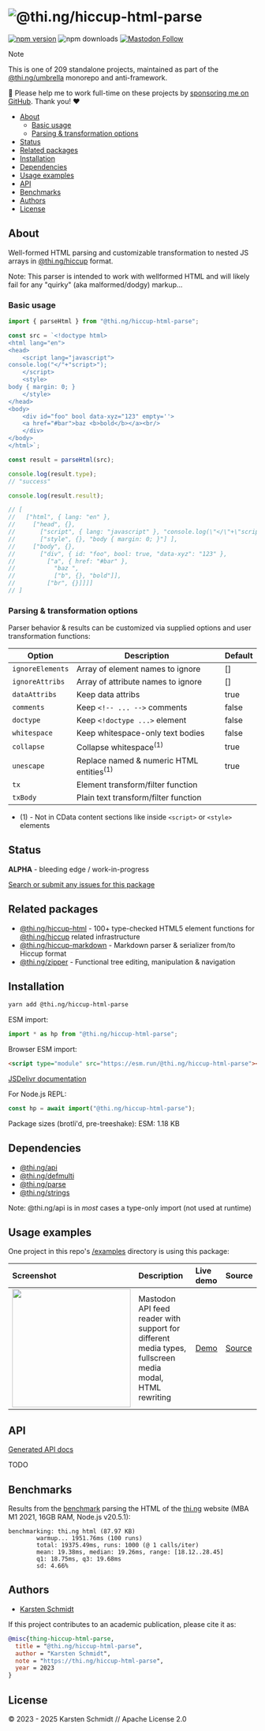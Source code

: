 <!-- This file is generated - DO NOT EDIT! -->
<!-- Please see: https://github.com/thi-ng/umbrella/blob/develop/CONTRIBUTING.md#changes-to-readme-files -->
# ![@thi.ng/hiccup-html-parse](https://raw.githubusercontent.com/thi-ng/umbrella/develop/assets/banners/thing-hiccup-html-parse.svg?b9c2a977)

[![npm version](https://img.shields.io/npm/v/@thi.ng/hiccup-html-parse.svg)](https://www.npmjs.com/package/@thi.ng/hiccup-html-parse)
![npm downloads](https://img.shields.io/npm/dm/@thi.ng/hiccup-html-parse.svg)
[![Mastodon Follow](https://img.shields.io/mastodon/follow/109331703950160316?domain=https%3A%2F%2Fmastodon.thi.ng&style=social)](https://mastodon.thi.ng/@toxi)

> [!NOTE]
> This is one of 209 standalone projects, maintained as part
> of the [@thi.ng/umbrella](https://github.com/thi-ng/umbrella/) monorepo
> and anti-framework.
>
> 🚀 Please help me to work full-time on these projects by [sponsoring me on
> GitHub](https://github.com/sponsors/postspectacular). Thank you! ❤️

- [About](#about)
  - [Basic usage](#basic-usage)
  - [Parsing & transformation options](#parsing--transformation-options)
- [Status](#status)
- [Related packages](#related-packages)
- [Installation](#installation)
- [Dependencies](#dependencies)
- [Usage examples](#usage-examples)
- [API](#api)
- [Benchmarks](#benchmarks)
- [Authors](#authors)
- [License](#license)

## About

Well-formed HTML parsing and customizable transformation to nested JS arrays in [@thi.ng/hiccup](https://github.com/thi-ng/umbrella/tree/develop/packages/hiccup) format.

Note: This parser is intended to work with wellformed HTML and will likely fail
for any "quirky" (aka malformed/dodgy) markup...

### Basic usage

```ts tangle:export/readme.ts
import { parseHtml } from "@thi.ng/hiccup-html-parse";

const src = `<!doctype html>
<html lang="en">
<head>
    <script lang="javascript">
console.log("</"+"script>");
    </script>
    <style>
body { margin: 0; }
    </style>
</head>
<body>
    <div id="foo" bool data-xyz="123" empty=''>
    <a href="#bar">baz <b>bold</b></a><br/>
    </div>
</body>
</html>`;

const result = parseHtml(src);

console.log(result.type);
// "success"

console.log(result.result);

// [
//   ["html", { lang: "en" },
//     ["head", {},
//       ["script", { lang: "javascript" }, "console.log(\"</\"+\"script>\");" ],
//       ["style", {}, "body { margin: 0; }"] ],
//     ["body", {},
//       ["div", { id: "foo", bool: true, "data-xyz": "123" },
//         ["a", { href: "#bar" },
//           "baz ",
//           ["b", {}, "bold"]],
//         ["br", {}]]]]
// ]
```

### Parsing & transformation options

Parser behavior & results can be customized via supplied options and user
transformation functions:

| Option           | Description                                         | Default |
|------------------|-----------------------------------------------------|---------|
| `ignoreElements` | Array of element names to ignore                    | []      |
| `ignoreAttribs`  | Array of attribute names to ignore                  | []      |
| `dataAttribs`    | Keep data attribs                                   | true    |
| `comments`       | Keep `<!-- ... -->` comments                        | false   |
| `doctype`        | Keep `<!doctype ...>` element                       | false   |
| `whitespace`     | Keep whitespace-only text bodies                    | false   |
| `collapse`       | Collapse whitespace<sup>(1)</sup>                   | true    |
| `unescape`       | Replace named & numeric HTML entities<sup>(1)</sup> | true    |
| `tx`             | Element transform/filter function                   |         |
| `txBody`         | Plain text transform/filter function                |         |

- (1) - Not in CData content sections like inside `<script>` or `<style>` elements

## Status

**ALPHA** - bleeding edge / work-in-progress

[Search or submit any issues for this package](https://github.com/thi-ng/umbrella/issues?q=%5Bhiccup-html-parse%5D+in%3Atitle)

## Related packages

- [@thi.ng/hiccup-html](https://github.com/thi-ng/umbrella/tree/develop/packages/hiccup-html) - 100+ type-checked HTML5 element functions for [@thi.ng/hiccup](https://github.com/thi-ng/umbrella/tree/develop/packages/hiccup) related infrastructure
- [@thi.ng/hiccup-markdown](https://github.com/thi-ng/umbrella/tree/develop/packages/hiccup-markdown) - Markdown parser & serializer from/to Hiccup format
- [@thi.ng/zipper](https://github.com/thi-ng/umbrella/tree/develop/packages/zipper) - Functional tree editing, manipulation & navigation

## Installation

```bash
yarn add @thi.ng/hiccup-html-parse
```

ESM import:

```ts
import * as hp from "@thi.ng/hiccup-html-parse";
```

Browser ESM import:

```html
<script type="module" src="https://esm.run/@thi.ng/hiccup-html-parse"></script>
```

[JSDelivr documentation](https://www.jsdelivr.com/)

For Node.js REPL:

```js
const hp = await import("@thi.ng/hiccup-html-parse");
```

Package sizes (brotli'd, pre-treeshake): ESM: 1.18 KB

## Dependencies

- [@thi.ng/api](https://github.com/thi-ng/umbrella/tree/develop/packages/api)
- [@thi.ng/defmulti](https://github.com/thi-ng/umbrella/tree/develop/packages/defmulti)
- [@thi.ng/parse](https://github.com/thi-ng/umbrella/tree/develop/packages/parse)
- [@thi.ng/strings](https://github.com/thi-ng/umbrella/tree/develop/packages/strings)

Note: @thi.ng/api is in _most_ cases a type-only import (not used at runtime)

## Usage examples

One project in this repo's
[/examples](https://github.com/thi-ng/umbrella/tree/develop/examples)
directory is using this package:

| Screenshot                                                                                                           | Description                                                                                             | Live demo                                           | Source                                                                           |
|:---------------------------------------------------------------------------------------------------------------------|:--------------------------------------------------------------------------------------------------------|:----------------------------------------------------|:---------------------------------------------------------------------------------|
| <img src="https://raw.githubusercontent.com/thi-ng/umbrella/develop/assets/examples/mastodon-feed.jpg" width="240"/> | Mastodon API feed reader with support for different media types, fullscreen media modal, HTML rewriting | [Demo](https://demo.thi.ng/umbrella/mastodon-feed/) | [Source](https://github.com/thi-ng/umbrella/tree/develop/examples/mastodon-feed) |

## API

[Generated API docs](https://docs.thi.ng/umbrella/hiccup-html-parse/)

TODO

## Benchmarks

Results from the
[benchmark](https://github.com/thi-ng/umbrella/blob/develop/packages/hiccup-html-parse/bench/index.ts)
parsing the HTML of the [thi.ng](https://thi.ng) website (MBA M1 2021, 16GB RAM,
Node.js v20.5.1):

```text
benchmarking: thi.ng html (87.97 KB)
        warmup... 1951.76ms (100 runs)
        total: 19375.49ms, runs: 1000 (@ 1 calls/iter)
        mean: 19.38ms, median: 19.26ms, range: [18.12..28.45]
        q1: 18.75ms, q3: 19.68ms
        sd: 4.66%
```

## Authors

- [Karsten Schmidt](https://thi.ng)

If this project contributes to an academic publication, please cite it as:

```bibtex
@misc{thing-hiccup-html-parse,
  title = "@thi.ng/hiccup-html-parse",
  author = "Karsten Schmidt",
  note = "https://thi.ng/hiccup-html-parse",
  year = 2023
}
```

## License

&copy; 2023 - 2025 Karsten Schmidt // Apache License 2.0
